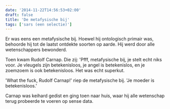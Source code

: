 ```yaml
---
date: '2014-11-22T14:56:53+02:00'
draft: false
title: 'De metafysische bij'
tags: ['sars (een selectie)']
---
```


Er was eens een metafysische bij. Hoewel hij ontologisch primair was, behoorde hij tot de laatst ontdekte soorten op aarde. Hij werd door alle wetenschappers bewonderd.

Toen kwam Rudolf Carnap. Die zij: 'Pfff, metafysische bij, je stelt echt niks voor. Je vleugels zijn betekenisloos, je angel is betekenislos, en je zoemzoem is ook betekenisloos. Het was echt superkut.

'What the fuck, Rudolf Carnap!' riep de metafysische bij. 'Je moeder is betekenisloos.'

Carnap was keihard gedist en ging toen naar huis, waar hij alle wetenschap terug probeerde te voeren op sense data.